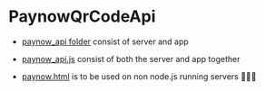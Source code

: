 # PaynowQrCodeApi

- [paynow_api folder](https://github.com/zacharylyj/PaynowQrCodeApi/tree/main/paynow_api) consist of server and app

- [paynow_api.js](https://github.com/zacharylyj/PaynowQrCodeApi/blob/main/paynow_api.js) consist of both the server and app together

- [paynow.html](https://github.com/zacharylyj/PaynowQrCodeApi/blob/main/paynow.html) is to be used on non node.js running servers
🙏🙏🙏
